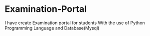 # Examination-Portal
I have create Examination portal for students With the use of Python Programming Language and Database(Mysql)
